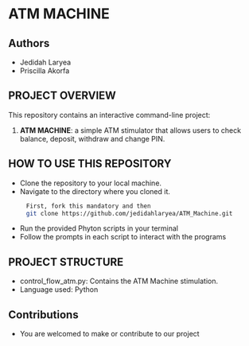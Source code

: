 # ATM MACHINE
## Authors
* Jedidah Laryea
* Priscilla Akorfa


## PROJECT OVERVIEW
This repository contains an interactive command-line project:

1. **ATM MACHINE**: a simple ATM stimulator that allows users to check balance, deposit, withdraw and change PIN.



## HOW TO USE THIS REPOSITORY
* Clone the repository to your local machine.
* Navigate to the directory where you cloned it.
```bash
     First, fork this mandatory and then
     git clone https://github.com/jedidahlaryea/ATM_Machine.git
```     
* Run the provided Phyton scripts in your terminal
* Follow the prompts in each script to interact with the programs
  
## PROJECT STRUCTURE
*  control_flow_atm.py: Contains the ATM Machine stimulation.
*  Language used: Python


## Contributions
* You are welcomed to make or contribute to our project
